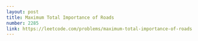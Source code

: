 ```yaml
---
layout: post
title: Maximum Total Importance of Roads
number: 2285
link: https://leetcode.com/problems/maximum-total-importance-of-roads
---
```

